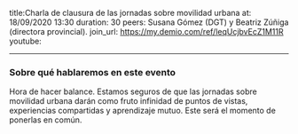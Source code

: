 title:Charla de clausura de las jornadas sobre movilidad urbana
at: 18/09/2020 13:30
duration: 30
peers:  Susana Gómez (DGT) y Beatriz Zúñiga (directora provincial).
join_url: https://my.demio.com/ref/leqUcjbvEcZ1M11R
youtube: 

----
### Sobre qué hablaremos en este evento

Hora de hacer balance. Estamos seguros de que las jornadas sobre movilidad urbana darán como fruto infinidad de puntos de vistas, experiencias compartidas y aprendizaje mutuo. Este será el momento de ponerlas en común. 
